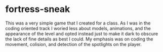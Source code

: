 # fortress-sneak

This was a very simple game that I created for a class. As I was in the coding oriented track I woried less about models, animations, and the appearance of the level and opted instead just to make it dark to obscure the lack of fine details as best I could.
My emphasis was on coding the movement, colision, and detection of the spotlights on the player.
